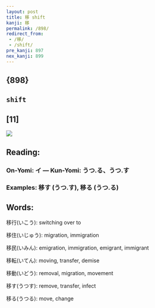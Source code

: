 ```yaml
---
layout: post
title: 移 shift
kanji: 移
permalink: /898/
redirect_from:
 - /移/
 - /shift/
pre_kanji: 897
nex_kanji: 899
---
```


## {898}

## `shift`

## [11]

<div class="stroke"><img src="E7A7BB.png" /></div>

## Reading:

### On-Yomi: イ &mdash; Kun-Yomi: うつ.る、うつ.す

### Examples: 移す (うつ.す), 移る (うつ.る)

## Words:

移行(いこう): switching over to

移住(いじゅう): migration, immigration

移民(いみん): emigration, immigration, emigrant, immigrant

移転(いてん): moving, transfer, demise

移動(いどう): removal, migration, movement

移す(うつす): remove, transfer, infect

移る(うつる): move, change
